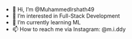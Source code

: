 - 👋 Hi, I’m @MuhammedIrshath49
- 👀 I’m interested in Full-Stack Development 
- 🌱 I’m currently learning ML
- 📫 How to reach me via Instagram: @m.i.ddy

<!---
MuhammedIrshath49/MuhammedIrshath49 is a ✨ special ✨ repository because its `README.md` (this file) appears on your GitHub profile.
You can click the Preview link to take a look at your changes.
--->
